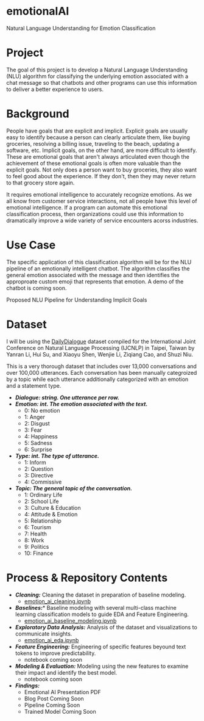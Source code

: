 # emotionalAI
Natural Language Understanding for Emotion Classification

# Project
The goal of this project is to develop a Natural Language Understanding (NLU) algorithm for classifying the underlying emotion associated with a chat message so that chatbots and other programs can use this information to deliver a better experience to users.

# Background
People have goals that are explicit and implicit. Explicit goals are usually easy to identify because a person can clearly articulate them, like buying groceries, resolving a billing issue, traveling to the beach, updating a software, etc. Implicit goals, on the other hand, are more difficult to identify. These are emotional goals that aren't always articulated even though the achievement of these emotional goals is often more valuable than the explicit goals. Not only does a person want to buy groceries, they also want to feel good about the experience.  If they don't, then they may never return to that grocery store again.

It requires emotional intelligence to accurately recognize emotions. As we all know from customer service interactions, not all people have this level of emotional intelligence. If a program can automate this emotional classification process, then organizations could use this information to dramatically improve a wide variety of service encounters acorss industries.

# Use Case
The specific application of this classification algorithm will be for the NLU pipeline of an emotionally intelligent chatbot.  The algorithm classifies the general emotion associated with the message and then identifies the approproate custom emoji that represents that emotion.  A demo of the chatbot is coming soon.

Proposed NLU Pipeline for Understanding Implicit Goals

# Dataset
I will be using the [DailyDialogue](http://yanran.li/dailydialog) dataset compiled for the International Joint Conference on Natural Language Processing (IJCNLP) in Taipei, Taiwan by Yanran Li, Hui Su, and Xiaoyu Shen, Wenjie Li, Ziqiang Cao, and Shuzi Niu.

This is a very thorough dataset that includes over 13,000 conversations and over 100,000 utterances.  Each conversation has been manually categroized by a topic while each utterance additionally categorized with an emotion and a statement type.
* ***Dialogue: string.  One utterance per row.***
* ***Emotion: int. The emotion associated with the text.***
    * 0: No emotion
    * 1: Anger
    * 2: Disgust
    * 3: Fear
    * 4: Happiness
    * 5: Sadness
    * 6: Surprise
* ***Type: int. The type of utterance.***
    * 1: Inform
    * 2: Question
    * 3: Directive
    * 4: Commissive
* ***Topic: The general topic of the conversation.***
    * 1: Ordinary Life
    * 2: School Life
    * 3: Culture & Education
    * 4: Attitude & Emotion
    * 5: Relationship
    * 6: Tourism
    * 7: Health
    * 8: Work
    * 9: Politics
    * 10: Finance

# Process & Repository Contents
* ***Cleaning:*** Cleaning the dataset in preparation of baseline modeling.
  * [emotion_ai_cleaning.ipynb](https://github.com/Frankafka/emotionalAI/blob/master/emotion_ai_cleaning.ipynb)
* ***Baselines:**** Baseline modeling with several multi-class machine learning classification models to guide EDA and Feature Engineering.
  * [emotion_ai_baseline_modeling.ipynb](https://github.com/Frankafka/emotionalAI/blob/master/emotion_ai_eda.ipynb)
* ***Exploratory Data Analysis:*** Analysis of the dataset and visualizations to communicate insights. 
  * [emotion_ai_eda.ipynb](https://github.com/Frankafka/emotionalAI/blob/master/emotion_ai_eda.ipynb)
* ***Feature Engineering:*** Engineering of specific features beyound text tokens to improve predictability.
  * notebook coming soon
* ***Modeling & Evaluation:*** Modeling using the new features to examine their impact and identify the best model.
  * notebook coming soon
* ***Findings:*** 
  * Emotional AI Presentation PDF
  * Blog Post Coming Soon
  * Pipeline Coming Soon
  * Trained Model Coming Soon
